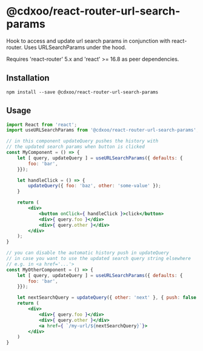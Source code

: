 # @cdxoo/react-router-url-search-params

Hook to access and update url search params in conjunction with react-router.
Uses URLSearchParams under the hood.

Requires 'react-router' 5.x and 'react' >= 16.8 as peer dependencies.

## Installation

    npm install --save @cdxoo/react-router-url-search-params
    
## Usage

```jsx
import React from 'react';
import useURLSearchParams from '@cdxoo/react-router-url-search-params';

// in this component updateQuery pushes the history with
// the updated search params when button is clicked
const MyComponent = () => {
    let [ query, updateQuery ] = useURLSearchParams({ defaults: {
        foo: 'bar',
    }});

    let handleClick = () => {
        updateQuery({ foo: 'baz', other: 'some-value' });
    }

    return (
        <div>
            <button onClick={ handleClick }>click</button>
            <div>{ query.foo }</div>
            <div>{ query.other }</div>
        </div>
    );
}

// you can disable the automatic history push in updateQuery
// in case you want to use the updated search query string elsewhere
// e.g. in <a href='...'>
const MyOtherComponent = () => {
    let [ query, updateQuery ] = useURLSearchParams({ defaults: {
        foo: 'bar',
    }});

    let nextSearchQuery = updateQuery({ other: 'next' }, { push: false })
    return (
        <div>
            <div>{ query.foo }</div>
            <div>{ query.other }</div>
            <a href={ `/my-url/${nextSearchQuery}`}>
        </div>
    )
}
